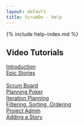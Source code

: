 ```yaml
---
layout: default
title: ScrumDo - Help
---
```





{% include help-index.md %}        
    



<h2>Video Tutorials</h2>

<a href="introvideo.html">Introduction</a><br/>
<a href="epicvideo.html">Epic Stories</a><br/>       
<a href="http://www.youtube.com/watch?v=OrTjkG_pUK0">Scrum Board</a><br/>
<a href="http://www.youtube.com/watch?v=Xdo4nTgO0FE">Planning Poker</a><br/>
<a href="http://www.youtube.com/watch?v=BisqxQA_ckA">Iteration Planning</a><br/>
<a href="http://www.youtube.com/watch?v=ei4CJ6mq0Vg">Filtering, Sorting, Ordering</a><br/>
<a href="http://www.youtube.com/watch?v=omPTJgvDeiA">Project Admin</a><br/>
<a href="http://www.youtube.com/watch?v=sW199RSLfIk">Adding a Story</a><br/>



